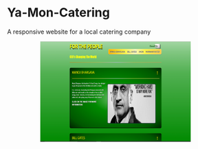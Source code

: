 # Ya-Mon-Catering
A responsive website for a local catering company
<p align="center">
  <img src="https://github.com/CStephenson519/Web-Design-school-project/blob/master/CEO's.jpg" width="350"/>
</p>
